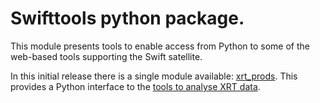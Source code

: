 # Swifttools python package.

This module presents tools to enable access from Python to some of the web-based
tools supporting the Swift satellite.

In this initial release there is a single module available: [xrt_prods](swifttools/xrt_prods/README.md). This provides
a Python interface to the [tools to analyse XRT data](https://www.swift.ac.uk/user_objects).

